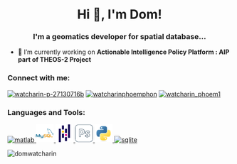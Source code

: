 <h1 align="center">Hi 👋, I'm Dom!</h1>
<h3 align="center">I'm a geomatics developer for spatial database...</h3>

- 🔭 I’m currently working on **Actionable Intelligence Policy Platform : AIP part of THEOS-2 Project**

<h3 align="left">Connect with me:</h3>
<p align="left">
<a href="https://linkedin.com/in/watcharin-p-27130716b" target="blank"><img align="center" src="https://img.shields.io/badge/LinkedIn-0077B5?style=for-the-badge&logo=linkedin&logoColor=white" alt="watcharin-p-27130716b" height="30" width="40" /></a>
<a href="https://kaggle.com/watcharinphoemphon" target="blank"><img align="center" src="https://raw.githubusercontent.com/rahuldkjain/github-profile-readme-generator/master/src/images/icons/Social/kaggle.svg" alt="watcharinphoemphon" height="30" width="40" /></a>
<a href="https://www.hackerrank.com/watcharin_phoem1" target="blank"><img align="center" src="https://raw.githubusercontent.com/rahuldkjain/github-profile-readme-generator/master/src/images/icons/Social/hackerrank.svg" alt="watcharin_phoem1" height="30" width="40" /></a>
</p>

<h3 align="left">Languages and Tools:</h3>
<p align="left"> <a href="https://www.mathworks.com/" target="_blank" rel="noreferrer"> <img src="https://upload.wikimedia.org/wikipedia/commons/2/21/Matlab_Logo.png" alt="matlab" width="40" height="40"/> </a> <a href="https://www.mysql.com/" target="_blank" rel="noreferrer"> <img src="https://raw.githubusercontent.com/devicons/devicon/master/icons/mysql/mysql-original-wordmark.svg" alt="mysql" width="40" height="40"/> </a> <a href="https://pandas.pydata.org/" target="_blank" rel="noreferrer"> <img src="https://raw.githubusercontent.com/devicons/devicon/2ae2a900d2f041da66e950e4d48052658d850630/icons/pandas/pandas-original.svg" alt="pandas" width="40" height="40"/> </a> <a href="https://www.photoshop.com/en" target="_blank" rel="noreferrer"> <img src="https://raw.githubusercontent.com/devicons/devicon/master/icons/photoshop/photoshop-line.svg" alt="photoshop" width="40" height="40"/> </a> <a href="https://www.python.org" target="_blank" rel="noreferrer"> <img src="https://raw.githubusercontent.com/devicons/devicon/master/icons/python/python-original.svg" alt="python" width="40" height="40"/> </a> <a href="https://www.sqlite.org/" target="_blank" rel="noreferrer"> <img src="https://www.vectorlogo.zone/logos/sqlite/sqlite-icon.svg" alt="sqlite" width="40" height="40"/> </a> </p>

<p><img align="left" src="https://github-readme-stats.vercel.app/api/top-langs?username=domwatcharin&show_icons=true&locale=en&layout=compact" alt="domwatcharin" /></p>
